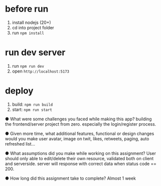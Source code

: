 # before run

1. install nodejs (20+)
2. cd into project folder
3. run `npm install`

# run dev server

1. run `npm run dev`
2. open `http://localhost:5173`

# deploy

1. build: `npm run build`
2. start: `npm run start`

● What were some challenges you faced while making this app?
building the frontend/server project from zero. especially the login/register process.

● Given more time, what additional features, functional or design changes would you make
user avatar, image on twit, likes, retweets, paging, auto refreshed list...

● What assumptions did you make while working on this assignment?
User should only able to edit/delete their own resource, validated both on client and serverside.
server will response with correct data when status code == 200.

● How long did this assignment take to complete?
Almost 1 week